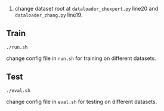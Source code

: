 1. change dataset root at ```dataloader_chexpert.py``` line20 and ```dataloader_zhang.py``` line19.

## Train

```./run.sh```

change config file in ```run.sh``` for training on different datasets.

## Test

```./eval.sh```

change config file in ```eval.sh``` for testing on different datasets.